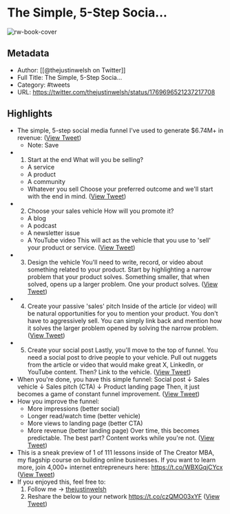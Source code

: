 # The Simple, 5-Step Socia...

![rw-book-cover](https://pbs.twimg.com/profile_images/1365425625616556045/NDhia9nF.jpg)

## Metadata
- Author: [[@thejustinwelsh on Twitter]]
- Full Title: The Simple, 5-Step Socia...
- Category: #tweets
- URL: https://twitter.com/thejustinwelsh/status/1769696521237217708

## Highlights
- The simple, 5-step social media funnel I've used to generate $6.74M+ in revenue: ([View Tweet](https://twitter.com/thejustinwelsh/status/1769696521237217708))
    - Note: Save
- 1. Start at the end
  What will you be selling?
  - A service
  - A product
  - A community
  - Whatever you sell
  Choose your preferred outcome and we'll start with the end in mind. ([View Tweet](https://twitter.com/thejustinwelsh/status/1769696543844516206))
- 2. Choose your sales vehicle
  How will you promote it?
  - A blog
  - A podcast 
  - A newsletter issue
  - A YouTube video
  This will act as the vehicle that you use to 'sell' your product or service. ([View Tweet](https://twitter.com/thejustinwelsh/status/1769696566124716197))
- 3. Design the vehicle
  You'll need to write, record, or video about something related to your product.
  Start by highlighting a narrow problem that your product solves.
  Something smaller, that when solved, opens up a larger problem.
  One your product solves. ([View Tweet](https://twitter.com/thejustinwelsh/status/1769696588551577841))
- 4. Create your passive 'sales' pitch
  Inside of the article (or video) will be natural opportunities for you to mention your product.
  You don't have to aggressively sell.
  You can simply link back and mention how it solves the larger problem opened by solving the narrow problem. ([View Tweet](https://twitter.com/thejustinwelsh/status/1769696611750253036))
- 5. Create your social post
  Lastly, you'll move to the top of funnel.
  You need a social post to drive people to your vehicle.
  Pull out nuggets from the article or video that would make great X, LinkedIn, or YouTube content.
  Then? Link to the vehicle. ([View Tweet](https://twitter.com/thejustinwelsh/status/1769696633967550487))
- When you're done, you have this simple funnel:
  Social post
  ↓
  Sales vehicle
  ↓
  Sales pitch (CTA)
  ↓
  Product landing page
  Then, it just becomes a game of constant funnel improvement. ([View Tweet](https://twitter.com/thejustinwelsh/status/1769696656306372773))
- How you improve the funnel:
  - More impressions (better social)
  - Longer read/watch time (better vehicle)
  - More views to landing page (better CTA)
  - More revenue (better landing page)
  Over time, this becomes predictable.
  The best part? Content works while you're not. ([View Tweet](https://twitter.com/thejustinwelsh/status/1769696678758498660))
- This is a sneak preview of 1 of 111 lessons inside of The Creator MBA, my flagship course on building online businesses.
  If you want to learn more, join 4,000+ internet entrepreneurs here: https://t.co/WBXGqjCYcx ([View Tweet](https://twitter.com/thejustinwelsh/status/1769696701088989594))
- If you enjoyed this, feel free to:
  1. Follow me → [thejustinwelsh](https://twitter.com/thejustinwelsh)
  2. Reshare the below to your network
  https://t.co/czQMO03xYF ([View Tweet](https://twitter.com/thejustinwelsh/status/1769696723432050837))
